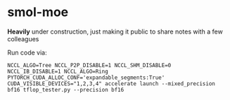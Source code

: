 # smol-moe

**Heavily** under construction, just making it public to share notes with a few colleagues 

Run code via:
```
NCCL_ALGO=Tree NCCL_P2P_DISABLE=1 NCCL_SHM_DISABLE=0  NCCL_IB_DISABLE=1 NCCL_ALGO=Ring  PYTORCH_CUDA_ALLOC_CONF='expandable_segments:True' CUDA_VISIBLE_DEVICES="1,2,3,4" accelerate launch --mixed_precision bf16 tflop_tester.py --precision bf16
```
